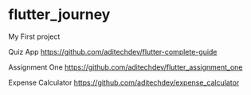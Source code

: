 # flutter_journey
My First project 

Quiz App
https://github.com/aditechdev/flutter-complete-guide

Assignment One
https://github.com/aditechdev/flutter_assignment_one

Expense Calculator
https://github.com/aditechdev/expense_calculator
